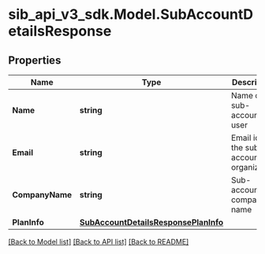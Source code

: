 # sib_api_v3_sdk.Model.SubAccountDetailsResponse
## Properties

Name | Type | Description | Notes
------------ | ------------- | ------------- | -------------
**Name** | **string** | Name of the sub-account user | [optional] 
**Email** | **string** | Email id of the sub-account organization | [optional] 
**CompanyName** | **string** | Sub-account company name | [optional] 
**PlanInfo** | [**SubAccountDetailsResponsePlanInfo**](SubAccountDetailsResponsePlanInfo.md) |  | [optional] 

[[Back to Model list]](../README.md#documentation-for-models) [[Back to API list]](../README.md#documentation-for-api-endpoints) [[Back to README]](../README.md)

